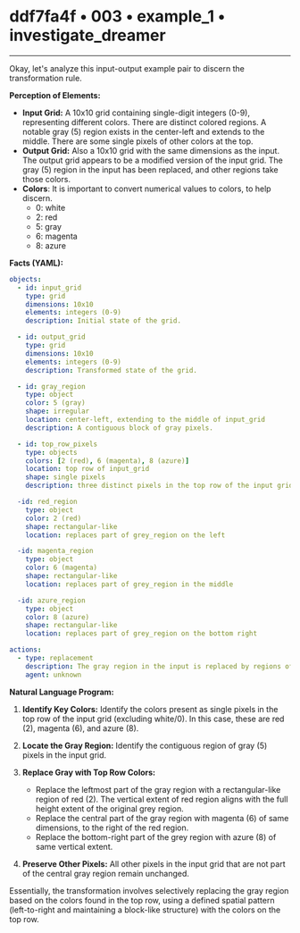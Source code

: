 # ddf7fa4f • 003 • example_1 • investigate_dreamer

---
Okay, let's analyze this input-output example pair to discern the transformation rule.

**Perception of Elements:**

*   **Input Grid:** A 10x10 grid containing single-digit integers (0-9), representing different colors. There are distinct colored regions. A notable gray (5) region exists in the center-left and extends to the middle. There are some single pixels of other colors at the top.
*   **Output Grid:**  Also a 10x10 grid with the same dimensions as the input. The output grid appears to be a modified version of the input grid. The gray (5) region in the input has been replaced, and other regions take those colors.
* **Colors**: It is important to convert numerical values to colors, to help discern.
    *   0: white
    *   2: red
    *   5: gray
    *   6: magenta
    *   8: azure

**Facts (YAML):**



```yaml
objects:
  - id: input_grid
    type: grid
    dimensions: 10x10
    elements: integers (0-9)
    description: Initial state of the grid.

  - id: output_grid
    type: grid
    dimensions: 10x10
    elements: integers (0-9)
    description: Transformed state of the grid.

  - id: gray_region
    type: object
    color: 5 (gray)
    shape: irregular
    location: center-left, extending to the middle of input_grid
    description: A contiguous block of gray pixels.

  - id: top_row_pixels
    type: objects
    colors: [2 (red), 6 (magenta), 8 (azure)]
    location: top row of input_grid
    shape: single pixels
    description: three distinct pixels in the top row of the input grid.

  -id: red_region
    type: object
    color: 2 (red)
    shape: rectangular-like
    location: replaces part of grey_region on the left

  -id: magenta_region
    type: object
    color: 6 (magenta)
    shape: rectangular-like
    location: replaces part of grey_region in the middle

  -id: azure_region
    type: object
    color: 8 (azure)
    shape: rectangular-like
    location: replaces part of grey_region on the bottom right

actions:
  - type: replacement
    description: The gray region in the input is replaced by regions of other colors, that appear in the top row.
    agent: unknown
```



**Natural Language Program:**

1.  **Identify Key Colors:** Identify the colors present as single pixels in the top row of the input grid (excluding white/0). In this case, these are red (2), magenta (6), and azure (8).

2.  **Locate the Gray Region:** Identify the contiguous region of gray (5) pixels in the input grid.

3.  **Replace Gray with Top Row Colors:**
    *   Replace the leftmost part of the gray region with a rectangular-like region of red (2). The vertical extent of red region aligns with the full height extent of the original grey region.
    *   Replace the central part of the gray region with magenta (6) of same dimensions, to the right of the red region.
    *    Replace the bottom-right part of the grey region with azure (8) of same vertical extent.

4.  **Preserve Other Pixels:** All other pixels in the input grid that are not part of the central gray region remain unchanged.

Essentially, the transformation involves selectively replacing the gray region based on the colors found in the top row, using a defined spatial pattern (left-to-right and maintaining a block-like structure) with the colors on the top row.


